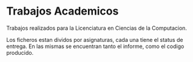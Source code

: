 # Trabajos Academicos
Trabajos realizados para la Licenciatura en Ciencias de la Computacion.

Los ficheros estan dividos por asignaturas, cada una tiene el status de entrega. En las mismas se encuentran tanto el informe, como el codigo producido. 
